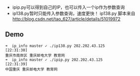 - ipip.py可以得到自己的IP，也可以传入一个ip作为参数查询
- ip138.py暂时只能传入参数查询，速度更快！
ip138.py 脚本来自
http://blog.csdn.net/tao_627/article/details/51019972
## Demo
```
➜  ip_info master ✓ ./ip138.py 202.202.43.125                                                 [22:31:30]
重庆市南岸区 重庆邮电大学 教育网
➜  ip_info master ✓ ./ipip.py 202.202.43.125                                                  [22:31:39]
中国重庆 重庆邮电大学 教育网
```
